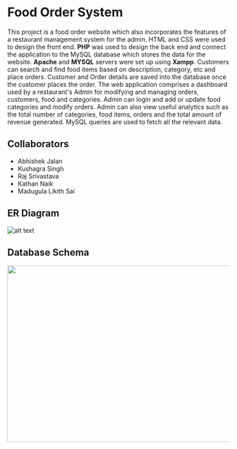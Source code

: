 # Food Order System

This project is a food order website which also incorporates the features of a restaurant management system for the admin. HTML and CSS were used to design the front end. **PHP** was used to design the back end and connect the application to the MySQL database which stores the data for the website. **Apache** and **MYSQL** servers were set up using **Xampp**.
Customers can search and find food items based on description, category, etc and place orders. Customer and Order details are saved into the database once the customer places the order.
The web application comprises a dashboard used by a restaurant's Admin for modifying and managing orders, customers, food and categories. Admin can login and add or update food categories and modify orders. Admin can also view useful analytics such as the total number of categories, food items, orders and the total amount of revenue generated. MySQL queries are used to fetch all the relevant data.

## Collaborators
* Abhishek Jalan
* Kushagra Singh
* Raj Srivastava
* Kathan Naik
* Madugula Likith Sai

## ER Diagram

![alt text](https://github.com/findAJ/Food-Order-System/blob/main/ER.PNG?raw=true)

## Database Schema

<a href="https://github.com/findAJ/Food-Order-System/blob/main/schema.PNG?raw=true"><img src="https://github.com/findAJ/Food-Order-System/blob/main/schema.PNG?raw=true" align="left" height="400" width="775" ></a>
